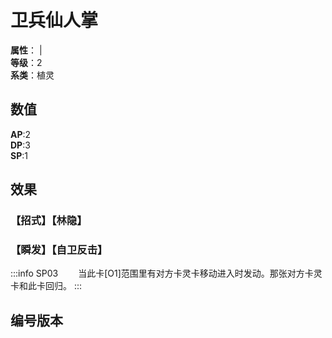 <script setup>
let list = [
    { number: "SP03-006", url: "/packs/SP03" }
]
</script>

# 卫兵仙人掌

**属性**：<CardAttribute text="木"/> | <CardAttribute text="金"/><br>
**等级**：2<br>
**系类**：植灵

## 数值

**AP**:2<br>
**DP**:3<br>
**SP**:1

## 效果

### 【招式】【林隐】

### 【瞬发】【自卫反击】

:::info SP03
&emsp;&emsp;当此卡[O1]范围里有对方卡灵卡移动进入时发动。那张对方卡灵卡和此卡回归。
:::

## 编号版本

<CardNumberBox :list="list"/>